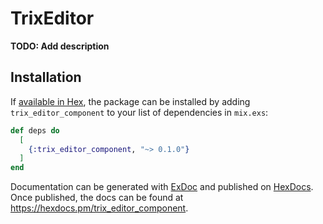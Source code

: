 # TrixEditor

**TODO: Add description**

## Installation

If [available in Hex](https://hex.pm/docs/publish), the package can be installed
by adding `trix_editor_component` to your list of dependencies in `mix.exs`:

```elixir
def deps do
  [
    {:trix_editor_component, "~> 0.1.0"}
  ]
end
```

Documentation can be generated with [ExDoc](https://github.com/elixir-lang/ex_doc)
and published on [HexDocs](https://hexdocs.pm). Once published, the docs can
be found at <https://hexdocs.pm/trix_editor_component>.

